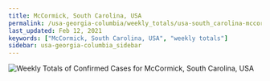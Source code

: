 ```yaml
---
title: McCormick, South Carolina, USA
permalink: /usa-georgia-columbia/weekly_totals/usa-south_carolina-mccormick-weekly_totals.html
last_updated: Feb 12, 2021
keywords: ["McCormick, South Carolina, USA", "weekly totals"]
sidebar: usa-georgia-columbia_sidebar
---
```


![Weekly Totals of Confirmed Cases for McCormick, South Carolina, USA](/covid_tracker/images/graphs/usa-south_carolina-mccormick-weekly_totals_graph.png)
